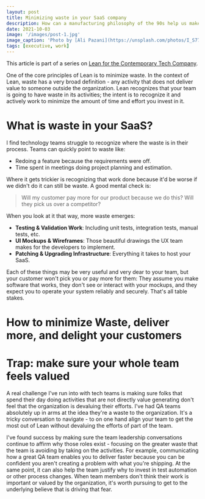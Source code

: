 ```yaml
---
layout: post
title: Minimizing waste in your SaaS company
description: How can a manufacturing philosophy of the 90s help us make a great technology company today?
date: 2021-10-03
image: '/images/post-1.jpg'
image_caption: 'Photo by [Ali Pazani](https://unsplash.com/photos/I_S774RnI3g) on [Unsplash](https://unsplash.com/)'
tags: [executive, work]
---
```


This article is part of a series on [Lean for the Contemporary Tech Company](lean-for-the-contemporary-tech-company).

One of the core principles of Lean is to minimize waste.  In the context of Lean, waste has a very broad definition - any activity that does not deliver value to someone outside the organization.  Lean recognizes that your team is going to have waste in its activities; the intent is to recognize it and actively work to minimize the amount of time and effort you invest in it.

# What is waste in your SaaS?

I find technology teams struggle to recognize where the waste is in their process.  Teams can quickly point to waste like:

* Redoing a feature because the requirements were off.
* Time spent in meetings doing project planning and estimation.

Where it gets trickier is recognizing that work done because it'd be worse if we didn't do it can still be waste. A good mental check is:

>Will my customer pay more for our product because we do this?  Will they pick us over a competitor?

When you look at it that way, more waste emerges:

* **Testing & Validation Work**: Including unit tests, integration tests, manual tests, etc.
* **UI Mockups & Wireframes**: Those beautiful drawings the UX team makes for the developers to implement.
* **Patching & Upgrading Infrastructure**: Everything it takes to host your SaaS.

Each of these things may be very useful and very dear to your team, but your customer won't pick you or pay more for them: They assume you make software that works, they don't see or interact with your mockups, and they expect you to operate your system reliably and securely.   That's all table stakes.

# How to minimize Waste, deliver more, and delight your customers



# Trap: make sure your whole team feels valued

A real challenge I've run into with tech teams is making sure folks that spend their day doing activities that are not directly value generating don't feel that the organization is devaluing their efforts.  I've had QA teams absolutely up in arms at the idea they're a waste to the organization.  It's a tricky conversation to navigate - to on one hand align your team to get the most out of Lean without devaluing the efforts of part of the team.  

I've found success by making sure the team leadership conversations continue to affirm why those roles exist - focusing on the greater waste that the team is avoiding by taking on the activities.  For example, communicating how a great QA team enables you to deliver faster because you can be confident you aren't creating a problem with what you're shipping.  At the same point, it can also help the team justify why to invest in test automation or other process changes.  When team members don't think their work is important or valued by the organization, it's worth pursuing to get to the underlying believe that is driving that fear.